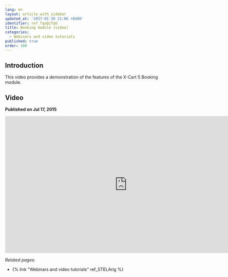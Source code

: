 ```yaml
---
lang: en
layout: article_with_sidebar
updated_at: '2017-01-30 21:06 +0400'
identifier: ref_TquQiTqG
title: Booking module (video)
categories:
  - Webinars and video tutorials
published: true
order: 100
---
```



## Introduction

This video provides a demonstration of the features of the X-Cart 5 Booking module. 

## Video
**Published on Jul 17, 2015**
<iframe class="youtube-player" type="text/html" style="width: 800px; height: 450px" src="http://www.youtube.com/embed/lygMmWqHIN4" frameborder="0"></iframe>


_Related pages:_

*   {% link "Webinars and video tutorials" ref_STELArig %}